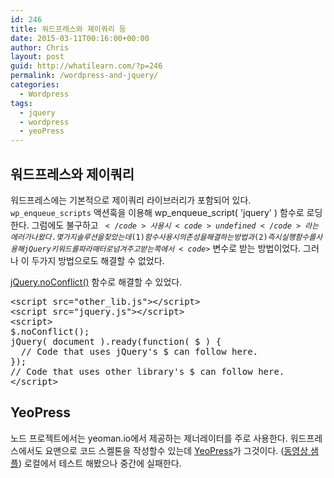 ```yaml
---
id: 246
title: 워드프레스와 제이쿼리 등
date: 2015-03-11T00:16:00+00:00
author: Chris
layout: post
guid: http://whatilearn.com/?p=246
permalink: /wordpress-and-jquery/
categories:
  - Wordpress
tags:
  - jquery
  - wordpress
  - yeoPress
---
```

<h2>워드프레스와 제이쿼리</h2>

워드프레스에는 기본적으로 제이쿼리 라이브러리가 포함되어 있다. <code>wp_enqueue_scripts</code> 액션훅을 이용해 wp_enqueue_script( 'jquery' ) 함수로 로딩한다. 그럼에도 불구하고 <code>$</code> 사용시 <code>undefined</code>라는 에러가 나왔다. 몇가지 솔루션을 찾았는데 (1) 함수 사용시 의존성을 해결하는 방법과 (2) 즉시 실행함수를 사용해 jQuery 키워드를 파라매터로 넘겨주고 받는 쪽에서 <code>$</code> 변수로 받는 방법이었다. 그러나 이 두가지 방법으로도 해결할 수 없었다.

<a href="http://api.jquery.com/jQuery.noConflict/">jQuery.noConflict()</a> 함수로 해결할 수 있었다.

<pre class="lang:js decode:true ">&lt;script src="other_lib.js"&gt;&lt;/script&gt;
&lt;script src="jquery.js"&gt;&lt;/script&gt;
&lt;script&gt;
$.noConflict();
jQuery( document ).ready(function( $ ) {
  // Code that uses jQuery's $ can follow here.
});
// Code that uses other library's $ can follow here.
&lt;/script&gt;</pre>

<h2>YeoPress</h2>

노드 프로젝트에서는 yeoman.io에서 제공하는 제너레이터를 주로 사용한다. 워드프레스에서도 요맨으로 코드 스켈톤을 작성할수 있는데 <a href="https://github.com/wesleytodd/YeoPress">YeoPress</a>가 그것이다. (<a href="https://www.youtube.com/watch?v=WSG0P5VpSUk">동영상 샘플</a>) 로컬에서 테스트 해봤으나 중간에 실패한다.